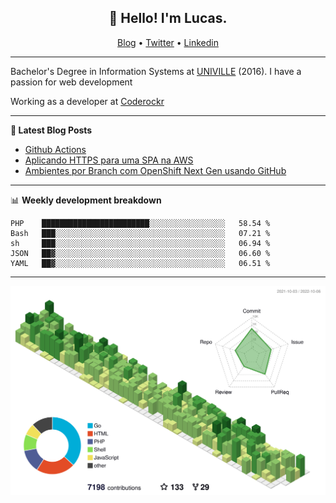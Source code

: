 <h2 align="center">👋 Hello! I'm Lucas.</h2>
<p align="center">
  <a href="https://www.lucassabreu.net.br/">Blog</a> •
  <a href="https://twitter.com/lucassabreu">Twitter</a> •
  <a href="https://www.linkedin.com/in/lucassantosabreu/">Linkedin</a>
</p>

---

Bachelor's Degree in Information Systems at [UNIVILLE](https://www.univille.edu.br//en/index/593619) (2016).
I have a passion for web development

Working as a developer at [Coderockr](https://github.com/Coderockr)

---

**📝 Latest Blog Posts**

<!-- BLOG-POST-LIST:START -->
- [Github Actions](https://www.lucassabreu.net.br/post/github-actions/)
- [Aplicando HTTPS para uma SPA na AWS](https://www.lucassabreu.net.br/post/aplicando-https-para-uma-spa-na-aws/)
- [Ambientes por Branch com OpenShift Next Gen usando GitHub](https://www.lucassabreu.net.br/post/ambientes-por-branch-com-openshift-next-gen-usando-github/)
<!-- BLOG-POST-LIST:END -->

---

📊 **Weekly development breakdown**
<!--START_SECTION:waka-->
```text
PHP    ████████████████████████░░░░░░░░░░░░░░░░░   58.54 % 
Bash   ███░░░░░░░░░░░░░░░░░░░░░░░░░░░░░░░░░░░░░░   07.21 % 
sh     ███░░░░░░░░░░░░░░░░░░░░░░░░░░░░░░░░░░░░░░   06.94 % 
JSON   ██▓░░░░░░░░░░░░░░░░░░░░░░░░░░░░░░░░░░░░░░   06.60 % 
YAML   ██▓░░░░░░░░░░░░░░░░░░░░░░░░░░░░░░░░░░░░░░   06.51 % 
```
<!--END_SECTION:waka-->

---

![](./profile-3d-contrib/profile-green-animate.svg)

<!-- vim: spelllang=en

